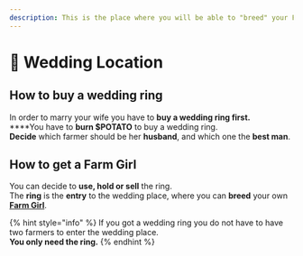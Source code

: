 ```yaml
---
description: This is the place where you will be able to "breed" your Farm Girl.
---
```


# 💍 Wedding Location

## How to buy a wedding ring

In order to marry your wife you have to **buy a wedding ring first.** \
****You have to **burn $POTATO** to buy a wedding ring. \
**Decide** which farmer should be her **husband**, and which one the **best man**.&#x20;

## How to get a Farm Girl

You can decide to **use, hold or sell** the ring. \
The **ring** is the **entry** to the wedding place, where you can **breed** your own[ **Farm Girl**](../characters/farm-girl.md).

{% hint style="info" %}
If you got a wedding ring you do not have to have two farmers to enter the wedding place. \
**You only need the ring.**
{% endhint %}
